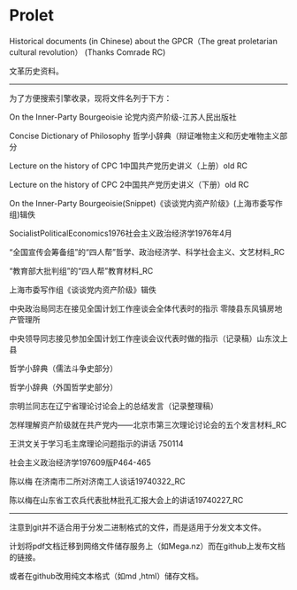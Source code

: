 # Prolet
Historical documents (in Chinese) about the GPCR（The great proletarian cultural revolution） (Thanks Comrade RC)

文革历史资料。

---
为了方便搜索引擎收录，现将文件名列于下方：

On the Inner-Party Bourgeoisie 论党内资产阶级-江苏人民出版社

Concise Dictionary of Philosophy 哲学小辞典（辩证唯物主义和历史唯物主义部分

Lecture on the history of CPC 1中国共产党历史讲义（上册）old RC

Lecture on the history of CPC 2中国共产党历史讲义（下册）old RC

On the Inner-Party Bourgeoisie(Snippet)《谈谈党内资产阶级》(上海市委写作组)辑佚

SocialistPoliticalEconomics1976社会主义政治经济学1976年4月

“全国宣传会筹备组”的“四人帮”哲学、政治经济学、科学社会主义、文艺材料_RC

“教育部大批判组”的“四人帮”教育材料_RC

上海市委写作组《谈谈党内资产阶级》辑佚

中央政治局同志在接见全国计划工作座谈会全体代表时的指示 零陵县东风镇房地产管理所

中央领导同志接见参加全国计划工作座谈会议代表时做的指示（记录稿）山东汶上县

哲学小辞典（儒法斗争史部分）

哲学小辞典（外国哲学史部分）

宗明兰同志在辽宁省理论讨论会上的总结发言（记录整理稿）

怎样理解资产阶级就在共产党内——北京市第三次理论讨论会的五个发言材料_RC

王洪文关于学习毛主席理论问题指示的讲话 750114

社会主义政治经济学197609版P464-465

陈以梅 在济南市二所对济南工人谈话19740322_RC

陈以梅在山东省工农兵代表批林批孔汇报大会上的讲话19740227_RC

---
注意到git并不适合用于分发二进制格式的文件，而是适用于分发文本文件。

计划将pdf文档迁移到网络文件储存服务上（如Mega.nz）而在github上发布文档的链接。

或者在github改用纯文本格式（如md ,html）储存文档。

